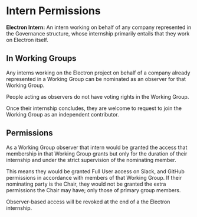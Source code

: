 # Intern Permissions

**Electron Intern:** An intern working on behalf of any company represented in the Governance structure, whose internship primarily entails that they work on Electron itself.

## In Working Groups

Any interns working on the Electron project on behalf of a company already represented in a Working Group can be nominated as an observer for that Working Group.

People acting as observers do not have voting rights in the Working Group.

Once their internship concludes, they are welcome to request to join the Working Group as an independent contributor.

## Permissions

As a Working Group observer that intern would be granted the access that membership in that Working Group grants but only for the duration of their internship and under the strict supervision of the nominating member.

This means they would be granted Full User access on Slack, and GitHub permissions in accordance with members of that Working Group. If their nominating party is the Chair, they would not be granted the extra permissions the Chair may have; only those of primary group members.

Observer-based access will be revoked at the end of a the Electron internship.
